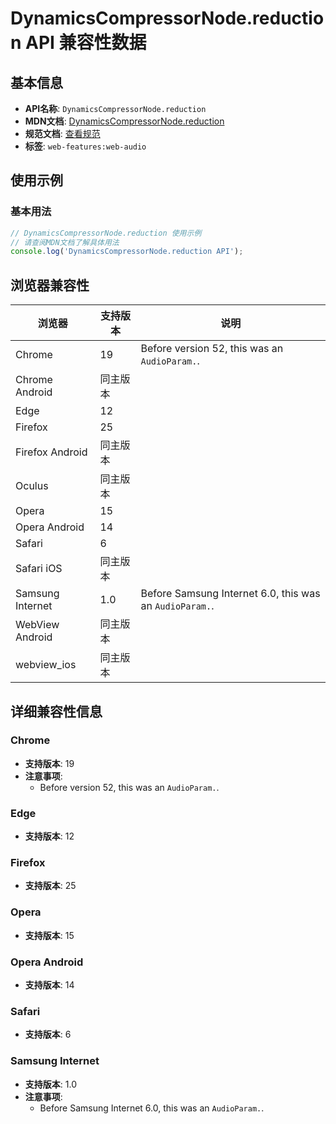 # DynamicsCompressorNode.reduction API 兼容性数据

## 基本信息

- **API名称**: `DynamicsCompressorNode.reduction`
- **MDN文档**: [DynamicsCompressorNode.reduction](https://developer.mozilla.org/docs/Web/API/DynamicsCompressorNode/reduction)
- **规范文档**: [查看规范](https://webaudio.github.io/web-audio-api/#dom-dynamicscompressornode-reduction)
- **标签**: `web-features:web-audio`

## 使用示例

### 基本用法

```javascript
// DynamicsCompressorNode.reduction 使用示例
// 请查阅MDN文档了解具体用法
console.log('DynamicsCompressorNode.reduction API');
```

## 浏览器兼容性

| 浏览器 | 支持版本 | 说明 |
|--------|----------|------|
| Chrome | 19 | Before version 52, this was an `AudioParam.`. |
| Chrome Android | 同主版本 |  |
| Edge | 12 |  |
| Firefox | 25 |  |
| Firefox Android | 同主版本 |  |
| Oculus | 同主版本 |  |
| Opera | 15 |  |
| Opera Android | 14 |  |
| Safari | 6 |  |
| Safari iOS | 同主版本 |  |
| Samsung Internet | 1.0 | Before Samsung Internet 6.0, this was an `AudioParam.`. |
| WebView Android | 同主版本 |  |
| webview_ios | 同主版本 |  |

## 详细兼容性信息

### Chrome

- **支持版本**: 19
- **注意事项**:
  - Before version 52, this was an `AudioParam.`.

### Edge

- **支持版本**: 12

### Firefox

- **支持版本**: 25

### Opera

- **支持版本**: 15

### Opera Android

- **支持版本**: 14

### Safari

- **支持版本**: 6

### Samsung Internet

- **支持版本**: 1.0
- **注意事项**:
  - Before Samsung Internet 6.0, this was an `AudioParam.`.


